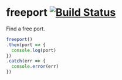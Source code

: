 freeport [![Build Status](https://secure.travis-ci.org/daaku/nodejs-freeport.png)](http://travis-ci.org/daaku/nodejs-freeport)
========

Find a free port.

```javascript
freeport()
.then(port => {
  console.log(port)
})
.catch(err => {
  console.error(err)
})

```
